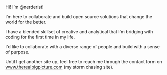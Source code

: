 Hi! I’m @nerderist!

I’m here to collaborate and build open source solutions that change the world for the better.

I have a blended skillset of creative and analytical that I'm bridging with coding for the first time in my life.

I'd like to collaborate with a diverse range of people and build with a sense of purpose.

Until I get another site up, feel free to reach me through the contact form on www.therealbigpicture.com (my storm chasing site).

<!---
nerderist/nerderist is a ✨ special ✨ repository because its `README.md` (this file) appears on your GitHub profile.
You can click the Preview link to take a look at your changes.
--->
